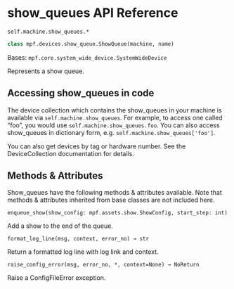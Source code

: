 # show_queues API Reference

`self.machine.show_queues.*`

``` python
class mpf.devices.show_queue.ShowQueue(machine, name)
```

Bases: `mpf.core.system_wide_device.SystemWideDevice`

Represents a show queue.

## Accessing show_queues in code

The device collection which contains the show_queues in your machine is available via `self.machine.show_queues`. For example, to access one called “foo”, you would use `self.machine.show_queues.foo`. You can also access show_queues in dictionary form, e.g. `self.machine.show_queues['foo']`.

You can also get devices by tag or hardware number. See the DeviceCollection documentation for details.

## Methods & Attributes

Show_queues have the following methods & attributes available. Note that methods & attributes inherited from base classes are not included here.

`enqueue_show(show_config: mpf.assets.show.ShowConfig, start_step: int)`

Add a show to the end of the queue.

`format_log_line(msg, context, error_no) → str`

Return a formatted log line with log link and context.

`raise_config_error(msg, error_no, *, context=None) → NoReturn`

Raise a ConfigFileError exception.
